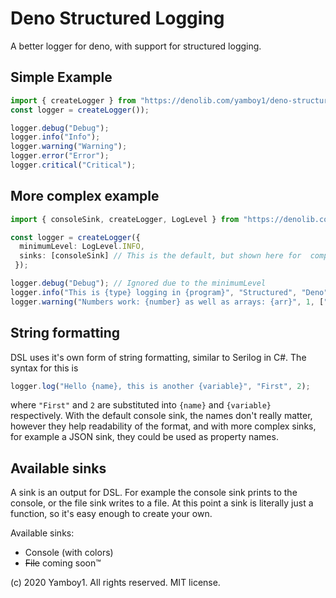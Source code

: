 # Deno Structured Logging

A better logger for deno, with support for structured logging.

## Simple Example
```ts
import { createLogger } from "https://denolib.com/yamboy1/deno-structured-logging/mod.ts";
const logger = createLogger());

logger.debug("Debug");
logger.info("Info");
logger.warning("Warning");
logger.error("Error");
logger.critical("Critical");
```

## More complex example
```ts
import { consoleSink, createLogger, LogLevel } from "https://denolib.com/yamboy1/deno-structured-logging/mod.ts";

const logger = createLogger({
  minimumLevel: LogLevel.INFO,
  sinks: [consoleSink] // This is the default, but shown here for  completeness
 });

logger.debug("Debug"); // Ignored due to the minimumLevel
logger.info("This is {type} logging in {program}", "Structured", "Deno");
logger.warning("Numbers work: {number} as well as arrays: {arr}", 1, ["a","b","c"]);
```

## String formatting

DSL uses it's own form of string formatting, similar to Serilog in C#. The syntax for this is 
```ts
logger.log("Hello {name}, this is another {variable}", "First", 2);
```
where `"First"` and `2` are substituted into `{name}` and `{variable}` respectively. With the default console sink, the names don't really matter, however they help readability of the format, and with more complex sinks, for example a JSON sink, they could be used as property names.

## Available sinks

A sink is an output for DSL. For example the console sink prints to the console, or the file sink writes to a file. At this point a sink is literally just a function, so it's easy enough to create your own.

Available sinks:

- Console (with colors)
- ~~File~~ coming soon™

(c) 2020 Yamboy1. All rights reserved. MIT license.
